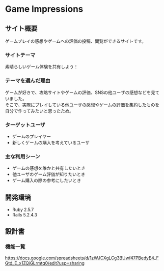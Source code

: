 # Game Impressions

## サイト概要
ゲームプレイの感想やゲームへの評価の投稿、閲覧ができるサイトです。

### サイトテーマ
素晴らしいゲーム体験を共有しよう！

### テーマを選んだ理由
ゲームが好きで、攻略サイトやゲームの評価、SNSの他ユーザの感想などを見ていました。<br>
そこで、実際にプレイしている他ユーザの感想やゲームの評価を集約したものを自分で作ってみたいと思ったため。

### ターゲットユーザ
* ゲームのプレイヤー
* 新しくゲームの購入を考えているユーザ

### 主な利用シーン
* ゲームの感想を誰かと共有したいとき
* 他ユーザのゲーム評価が知りたいとき
* ゲーム購入の際の参考にしたいとき

## 開発環境
* Ruby  2.5.7
* Rails 5.2.4.3

## 設計書

### 機能一覧
https://docs.google.com/spreadsheets/d/1zWJCXgLCg3BUwf47PBedyE4_FGtd_E_x1ZQiGLrmtq0/edit?usp=sharing
